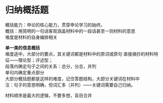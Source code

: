 # 归纳概括题
概括能力：申论的核心能力，贯穿申论学习的始终。  
概括：用简明的一句话客观涵盖材料中的一段话甚至一则材料的意思   
难度是材料的自身编排相关

**单一类的信息概括**  
难度适中，大部分的要点，其关键词都是材料中的原词或原句 
直接摘抄的材料特征——理论型；评述型；  
段落内确定句子之间的关系：总分，分总，并列  
单句内确定重点部分  
大部分概括题都是这样的难度，记住答题结构，大部分关键词在材料中  
注：句子的意思明确，但词汇多（并列）——关键词需要自己归纳。  

材料顺序是最大的逻辑，不要多想，盲目合并  